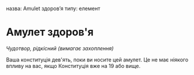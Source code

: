 назва: Amulet здоров’я типу: елемент

# Амулет здоров'я
_Чудотвор, рідкісний (вимагає захоплення)_

Ваша конституція дев'ять, поки ви носите цей амулет. Це не має ніякого впливу на вас, якщо Конституція вже на 19 або вище. 
